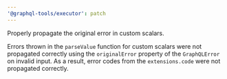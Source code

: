 ```yaml
---
'@graphql-tools/executor': patch
---
```


Properly propagate the original error in custom scalars.

Errors thrown in the `parseValue` function for custom scalars were not propagated correctly using the `originalError` property of the `GraphQLError` on invalid input. As a result, error codes from the `extensions.code` were not propagated correctly.
